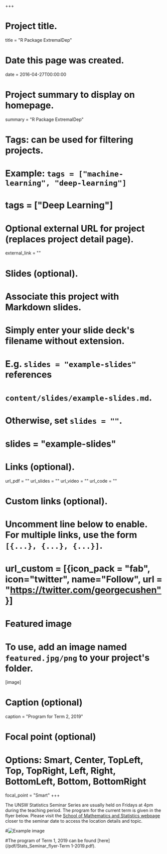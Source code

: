 +++
# Project title.
title = "R Package ExtremalDep"

# Date this page was created.
date = 2016-04-27T00:00:00

# Project summary to display on homepage.
summary = "R Package ExtremalDep"

# Tags: can be used for filtering projects.
# Example: `tags = ["machine-learning", "deep-learning"]`
# tags = ["Deep Learning"]

# Optional external URL for project (replaces project detail page).
external_link = ""

# Slides (optional).
#   Associate this project with Markdown slides.
#   Simply enter your slide deck's filename without extension.
#   E.g. `slides = "example-slides"` references 
#   `content/slides/example-slides.md`.
#   Otherwise, set `slides = ""`.
# slides = "example-slides"

# Links (optional).
url_pdf = ""
url_slides = ""
url_video = ""
url_code = ""

# Custom links (optional).
#   Uncomment line below to enable. For multiple links, use the form `[{...}, {...}, {...}]`.
# url_custom = [{icon_pack = "fab", icon="twitter", name="Follow", url = "https://twitter.com/georgecushen"}]

# Featured image
# To use, add an image named `featured.jpg/png` to your project's folder. 
[image]
  # Caption (optional)
  caption = "Program for Term 2, 2019"
  
  # Focal point (optional)
  # Options: Smart, Center, TopLeft, Top, TopRight, Left, Right, BottomLeft, Bottom, BottomRight
  focal_point = "Smart"
+++

The UNSW Statistics Seminar Series are usually held on Fridays at 4pm during the teaching period. The program for the current term is given in the flyer below. Please visit the [School of Mathematics and Statistics webpage](https://www.maths.unsw.edu.au/seminars?term_node_tid_depth_3=205) closer to the seminar date to access the location details and topic. 

#![Example image](image.jpg)

#The program of Term 1, 2019 can be found [here](/pdf/Stats_Seminar_flyer-Term 1-2019.pdf).
